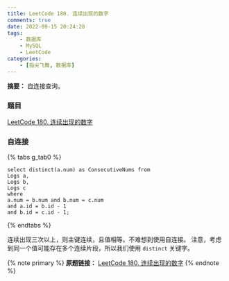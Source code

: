 ```yaml
---
title: LeetCode 180. 连续出现的数字
comments: true
date: 2022-09-15 20:24:28
tags:
    - 数据库
    - MySQL
    - LeetCode
categories:
    - [指尖飞舞, 数据库]
---
```

__摘要：__
自连接查询。
<!-- more -->

### 题目
[LeetCode 180. 连续出现的数字](https://leetcode.cn/problems/consecutive-numbers/)

### 自连接
{% tabs g_tab0 %}
<!-- tab MySQL -->
```MySQL
select distinct(a.num) as ConsecutiveNums from
Logs a,
Logs b,
Logs c
where
a.num = b.num and b.num = c.num
and a.id = b.id - 1
and b.id = c.id - 1;
```
<!-- endtab -->
{% endtabs %}

连续出现三次以上，则主键连续，且值相等。不难想到使用自连接。
注意，考虑到同一个值可能存在多个连续片段，所以我们使用 `distinct` 关键字。

{% note primary %}
__原题链接：__ [LeetCode 180. 连续出现的数字](https://leetcode.cn/problems/consecutive-numbers/)
{% endnote %}